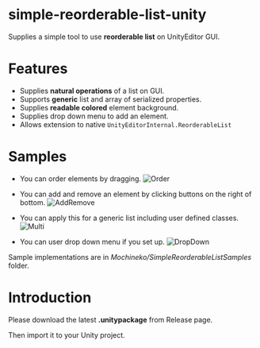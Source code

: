 # simple-reorderable-list-unity
Supplies a simple tool to use **reorderable list** on UnityEditor GUI.

# Features
- Supplies **natural operations** of a list on GUI.
- Supports **generic** list and array of serialized properties.
- Supplies **readable colored** element background.
- Supplies drop down menu to add an element.
- Allows extension to native `UnityEditorInternal.ReorderableList`

# Samples
- You can order elements by dragging.
![Order](https://github.com/mochi-neko/simple-reorderable-list-unity/wiki/Images/OrderElement.gif)

- You can add and remove an element by clicking buttons on the right of bottom.
![AddRemove](https://github.com/mochi-neko/simple-reorderable-list-unity/wiki/Images/AddRemoveElement.gif)

- You can apply this for a generic list including user defined classes. 
![Multi](https://github.com/mochi-neko/simple-reorderable-list-unity/wiki/Images/MultiProperties.gif)

- You can user drop down menu if you set up.
![DropDown](https://github.com/mochi-neko/simple-reorderable-list-unity/wiki/Images/DropDown.gif)

Sample implementations are in *Mochineko/SimpleReorderableListSamples* folder.

# Introduction
Please download the latest **.unitypackage** from Release page. 

Then import it to your Unity project.
